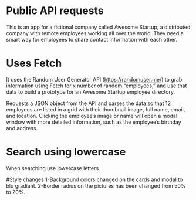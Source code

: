 # Public API requests
This is an app for a fictional company called Awesome Startup, a distributed company with remote employees working all over the world. They need a smart way for employees to share contact information with each other.

# Uses Fetch
It uses the Random User Generator API (https://randomuser.me/) to grab information using Fetch for x number of random “employees,” and use that data to build a prototype for an Awesome Startup employee directory.

Requests a JSON object from the API and parses the data so that 12 employees are listed in a grid with their thumbnail image, full name, email, and location. Clicking the employee’s image or name will open a modal window with more detailed information, such as the employee’s birthday and address.
# Search using lowercase
When searching use lowercase letters.

#Style changes 
1-Background colors changed on the cards and modal to blu gradiant.
2-Border radius on the pictures has been changed from 50% to 20%.
